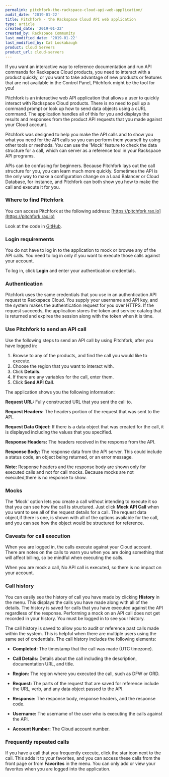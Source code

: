 ```yaml
---
permalink: pitchfork-the-rackspace-cloud-api-web-application/
audit_date: '2019-01-22'
title: Pitchfork - the Rackspace Cloud API web application
type: article
created_date: '2019-01-22'
created_by: Rackspace Community
last_modified_date: '2019-01-22'
last_modified_by: Cat Lookabaugh
product: Cloud Servers
product_url: cloud-servers
---
```


If you want an interactive way to reference documentation and run API commands
for Rackspace Cloud products, you need to interact with a product quickly, or
you want to take advantage of new products or features that are not available
in the Control Panel, Pitchfork might be the tool for you!

Pitchfork is an interactive web API application that allows a user to quickly
interact with Rackspace Cloud products. There is no need to pull up a command
prompt or look up how to send data objects using a cURL command. The application
handles all of this for you and displays the results and responses from the
product API requests that you made against your Cloud account.

Pitchfork was designed to help you make the API calls and to show you what you
need for the API calls so you can perform them yourself by using other tools or
methods. You can use the 'Mock' feature to check the data structure for a call,
which can server as a reference tool in your Rackspace API programs.

APIs can be confusing for beginners. Because Pitchfork lays out the call
structure for you, you can learn much more quickly. Sometimes the API
is the only way to make a configuration change on a Load Balancer or Cloud
Database, for instance, and Pitchfork can both show you how to make the call and
execute it for you.

### Where to find Pitchfork

You can access Pitchfork at the following address: [https://pitchfork.rax.io](https://pitchfork.rax.io)

Look at the code in [GitHub](https://github.com/oldarmyc/pitchfork).

### Login requirements

You do not have to log in to the application to mock or browse any of the API
calls. You need to log in only if you want to execute those calls against your
account.

To log in, click **Login** and enter your authentication credentials.

### Authentication

Pitchfork uses the same credentials that you use in an authentication API
request to Rackspace Cloud. You supply your username and API key, and the system
makes the authentication request for you over HTTPS. If the request succeeds,
the application stores the token and service catalog that is returned and
expires the session along with the token when it is time.

### Use Pitchfork to send an API call

Use the following steps to send an API call by using Pitchfork, after you have
logged in:

1. Browse to any of the products, and find the call you would like to execute.
2. Choose the region that you want to interact with.
3. Click **Details**.
4. If there are any variables for the call, enter them.
5. Click **Send API Call**.

The application shows you the following information:

**Request URL:** Fully constructed URL that you sent the call to.

**Request Headers:** The headers portion of the request that was sent to the API.

**Request Data Object:** If there is a data object that was created for the call,
it is displayed including the values that you specified.

**Response Headers:** The headers received in the response from the API.

**Response Body:** The response data from the API server. This could include a
status code, an object being returned, or an error message.

**Note:** Response headers and the response body are shown only for executed
calls and not for call mocks. Because mocks are not executed,there is no response
to show.

### Mocks

The 'Mock' option lets you create a call without intending to execute it so that
you can see how the call is structured. Just click **Mock API Call** when you want
to see all of the request details for a call. The request data object,if there
is one, is shown with all of the options available for the call, and you can see
how the object would be structured for reference.

### Caveats for call execution

When you are logged in, the calls execute against your Cloud account. There are
notes on the calls to warn you when you are doing something that will affect
billing, so be mindful when executing the calls.

When you are mock a call, No API call is executed, so there is no impact on your
account.

### Call history

You can easily see the history of call you have made by clicking **History** in
the menu. This displays the calls you have made along with all of the details.
The history is saved for calls that you have executed against the API regardless
of the response. Performing a mock on an API call does not get recorded in your
history. You must be logged in to see your history.

The call history is saved to allow you to audit or reference past calls made
within the system. This is helpful when there are multiple users using the same
set of credentials. The call history includes the following elements:

- **Completed:** The timestamp that the call was made (UTC timezone).

- **Call Details:** Details about the call including the description,
  documentation URL, and title.

- **Region:** The region where you executed the call, such as DFW or ORD.

- **Request:** The parts of the request that are saved for reference include
  the URL, verb, and any data object passed to the API.

- **Response:** The response body, response headers, and the response code.

- **Username:** The username of the user who is executing the calls against the
  API.

- **Account Number:** The Cloud account number.

### Frequently repeated calls

If you have a call that you frequently execute,  click the star icon next to the
call. This adds it to your favorites, and you can access these calls from the
front page or from **Favorites** in the menu. You can only add or view your
favorites when you are logged into the application.

